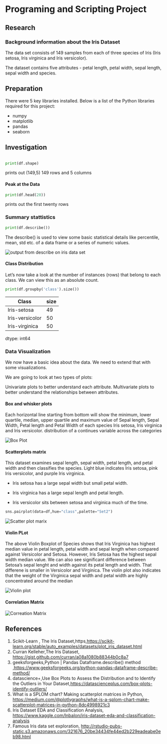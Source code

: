 # Programing and Scripting Project

## Research
### Background information about the Iris Dataset
The data set consists of 149 samples from each of three species of Iris (Iris setosa, Iris virginica and Iris versicolor). 

The dataset contains five attributes - petal length, petal width, sepal length, sepal width and species. 

## Preparation

There were 5 key libraries installed. Below is a list of the Python  libraries required for this project:


- numpy
- matplotlib
- pandas
- seaborn



## Investigation
 
```python

print(df.shape)

```
prints out (149,5) 149 rows and 5 columns 

####  Peak at the Data

```python
print(df.head(20))
```
prints out the first twenty rows 


### Summary stattistics
```python
print(df.describe())
```

The describe() is used to view some basic statistical details like percentile, mean, std etc. of a data frame or a series of numeric values.

![output from describe on iris data set ](irisStats.PNG)


#### Class Distribution
Let’s now take a look at the number of instances (rows) that belong to each class. We can view this as an absolute count.
```python
print(df.groupby('class').size())
```


| Class           |  size  |
|-----------------|--------|
| Iris-setosa     |    49  |
| Iris-versicolor |    50  |
| Iris-virginica  |     50 |

dtype: int64

### Data Visualization

We now have a basic idea about the data. We need to extend that with some visualizations.

We are going to look at two types of plots:

Univariate plots to better understand each attribute.
Multivariate plots to better understand the relationships between attributes.




#### Box and whisker plots
Each horizontal line starting from bottom will show the minimum, lower quartile, median, upper quartile and maximum value of Sepal length, Sepal Width, Petal length and Petal Width of each species Iris setosa, Iris virginica and Iris versicolor. distribution of a continues variable across the categories

![Box Plot](boxplot.png)








#### Scatterplots matrix
This dataset examines sepal length, sepal width, petal length, and petal width and then classifies the species.
Light blue indicates Iris setosa, pink Iris versicolor, and purple Iris virginica.
- Iris setosa has a large sepal width but small petal width.

- Iris virginica has a large sepal length and petal length.
- Iris versicolor sits between setosa and virginica much of the time.
```python
sns.pairplot(data=df,hue="class",palette="Set2")
```




![Scatter plot marix](scatter_matrix.png)

#### Violin PLot

The above Violin Boxplot of Species shows that Iris Virginica has highest median value in petal length, petal width and sepal length when compared against Versicolor and Setosa. However, Iris Setosa has the highest sepal width median value. We can also see significant difference between Setosa’s sepal lenght and width against its petal length and width. That differene is smaller in Versicolor and Virginica. The violin plot also indicates that the weight of the Virginica sepal width and petal width are highly concentrated around the median

![Violin plot](violin_plot.png)


#### Correlation Matrix

![Correation Matrix ](corr_metrix.png)

## References 
1. Scikit-Learn , The Iris Dataset,https,<https://scikit-learn.org/stable/auto_examples/datasets/plot_iris_dataset.html>
2. Curran Kelleher,The Iris Dataset, https://gist.github.com/curran/a08a1080b88344b0c8a7
3. geeksforgeeks,Python | Pandas Dataframe.describe() method ,<https://www.geeksforgeeks.org/python-pandas-dataframe-describe-method/>
4. datascience+,Use Box Plots to Assess the Distribution and to Identify the Outliers in Your Dataset,<https://datascienceplus.com/box-plots-identify-outliers/>
5. What is a SPLOM chart? Making scatterplot matrices in Python, <https://medium.com/@plotlygraphs/what-is-a-splom-chart-make-scatterplot-matrices-in-python-8dc4998921c3>
6. Iris Dataset EDA and Classification Analysis,
<https://www.kaggle.com/lnbalon/iris-dataset-eda-and-classification-analysis>
7. Famous Iris data set exploration, <http://rstudio-pubs-static.s3.amazonaws.com/321676_20be34434fe44ed2b229eadeabe0eb98.html>
